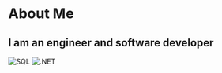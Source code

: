 # About Me

## I am an engineer and software developer


![SQL](https://img.shields.io/badge/-Sql-090909?style=for-the-badge&amp;logo=microsoft-sql-server&amp;logoColor=00648B)
![.NET](https://img.shields.io/badge/-Framework-090909?style=for-the-badge&amp;logo=.net&amp;logoColor=E5D3FF)


<!--
**AstiiCoder/AstiiCoder** is a ✨ _special_ ✨ repository because its `README.md` (this file) appears on your GitHub profile.

Here are some ideas to get you started:

- 🔭 I’m currently working on ...
- 🌱 I’m currently learning ...
- 👯 I’m looking to collaborate on ...
- 🤔 I’m looking for help with ...
- 💬 Ask me about ...
- 📫 How to reach me: ...
- 😄 Pronouns: ...
- ⚡ Fun fact: ...
-->
